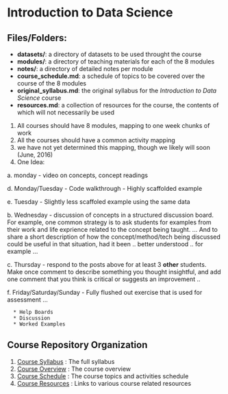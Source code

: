 # Introduction to Data Science

## Files/Folders:
  - **datasets/**: a directory of datasets to be used throught the course
  - **modules/**: a directory of teaching materials for each of the 8 modules
  - **notes/**: a directory of detailed notes per module
  - **course_schedule.md**: a schedule of topics to be covered over the course of the 8 modules
  - **original_syllabus.md**: the original syllabus for the *Introduction to Data Science* course
  - **resources.md**: a collection of resources for the course, the contents of which will not necessarily be used

1. All courses should have 8 modules, mapping to one week chunks of work
2. All the courses should have a common activity mapping
3. we have not yet determined this mapping, though we likely will soon (June, 2016)
4. One Idea:

  a. monday - video on concepts, concept readings

  d. Monday/Tuesday - Code walkthrough - Highly scaffolded example

  e. Tuesday - Slightly less scaffoled example using the same data

  b. Wednesday - discussion of concepts in a structured discussion board. For example, one common strategy is to ask students for examples from their work and life exprience related to the concept being taught. ... And to share a short description of how the concept/method/tech being discussed could be useful in that situation, had it been .. better understood .. for example ...

  c. Thursday - respond to the posts above for at least 3 **other** students. Make once comment to describe something you thought insightful, and add one comment that you think is critical or suggests an improvement ..

  f. Friday/Saturday/Sunday - Fully flushed out exercise that is used for assessment ...

      * Help Boards
      * Discussion
      * Worked Examples


## Course Repository Organization
1. [Course Syllabus](course-syllabus.md) : The full syllabus
2. [Course Overview](course-overview.md) : The course overview
3. [Course Schedule](course-schedule.md) : The course topics and activities schedule
4. [Course Resources](resources.md) : Links to various course related resources
